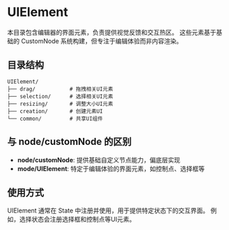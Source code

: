 # UIElement

本目录包含编辑器的界面元素，负责提供视觉反馈和交互热区。
这些元素基于基础的 CustomNode 系统构建，但专注于编辑体验而非内容渲染。

## 目录结构

```
UIElement/
├── drag/           # 拖拽相关UI元素
├── selection/      # 选择相关UI元素
├── resizing/       # 调整大小UI元素
├── creation/       # 创建元素UI
└── common/         # 共享UI组件
```

## 与 node/customNode 的区别

- **node/customNode**: 提供基础自定义节点能力，偏底层实现
- **mode/UIElement**: 特定于编辑体验的界面元素，如控制点、选择框等

## 使用方式

UIElement 通常在 State 中注册并使用，用于提供特定状态下的交互界面。
例如，选择状态会注册选择框和控制点等UI元素。 